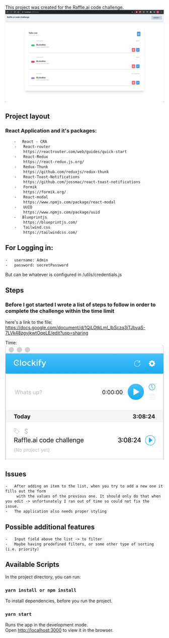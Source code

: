This project was created for the Raffle.ai code challenge.
![Screenshot of the final time](application-preview.png)

## Project layout
### React Application and it's packages:
        ⁃	React - CRA
        -   React-router
            https://reactrouter.com/web/guides/quick-start
        -   React-Redux
            https://react-redux.js.org/
        -   Redux-Thunk
            https://github.com/reduxjs/redux-thunk
        -   React-Toast-Notifications
            https://github.com/jossmac/react-toast-notifications
        -   Formik
            https://formik.org/
        -   React-modal
            https://www.npmjs.com/package/react-modal
        -   UUID
            https://www.npmjs.com/package/uuid
        ⁃	Blueprintjs
            https://blueprintjs.com/
        -   Tailwind.css
            https://tailwindcss.com/

## For Logging in:
    -   username: Admin
    -   password: secretPassword

But can be whatever is configured in /utils/credentials.js


## Steps
### Before I got started I wrote a list of steps to follow in order to complete the challenge within the time limit

here's a link to the file: https://docs.google.com/document/d/1QiLOtkLmI_lbSczq3iTJbyaS-7LVk48zgyjkwtOqeLE/edit?usp=sharing

Time:
![Screenshot of the final time](time.png)


## Issues

    -   After adding an item to the list, when you try to add a new one it fills out the form
         with the values of the previous one. It should only do that when you edit -> unfortunately I ran out of time so could not fix the issue.
    -   The application also needs proper styling


## Possible additional features

    -   Input field above the list -> to filter
    -   Maybe having predefined filters, or some other type of sorting (i.e. priority)
        

## Available Scripts

In the project directory, you can run:

### `yarn install or npm install`

To install dependencies, before you run the project.

### `yarn start`

Runs the app in the development mode.<br />
Open [http://localhost:3000](http://localhost:3000) to view it in the browser.

